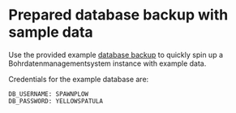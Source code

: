# Prepared database backup with sample data

Use the provided example [database backup](./database-backup) to quickly spin up a Bohrdatenmanagementsystem instance with example data.

Credentials for the example database are:

```
DB_USERNAME: SPAWNPLOW
DB_PASSWORD: YELLOWSPATULA
```

